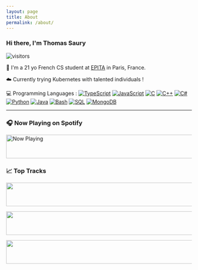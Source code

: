 ```yaml
---
layout: page
title: About
permalink: /about/
---
```


### Hi there, I'm Thomas Saury

![visitors](https://visitor-badge.glitch.me/badge?page_id=thomas141100.thomas141100)

👋 I'm a 21 yo French CS student at [EPITA](https://www.epita.fr/) in Paris, France.

☁️ Currently trying Kubernetes with talented individuals !

💻 Programming Languages :
[![TypeScript](https://img.shields.io/badge/TypeScript-007ACC?style=flat&logo=typescript&logoColor=white)](#)
[![JavaScript](https://img.shields.io/badge/JavaScript-F7DF1E?style=flat&logo=javascript&logoColor=black)](#)
[![C](https://img.shields.io/badge/C-2570ae.svg?style=flat&logo=c&logoColor=white)](#)
[![C++](https://img.shields.io/badge/C%2b%2b-659bd3.svg?style=flat&logo=c%2B%2B&logoColor=white)](#)
[![C#](https://img.shields.io/badge/C%23-1e9e25.svg?style=flat&logo=c%20sharp&logoColor=white)](#)
[![Python](https://img.shields.io/badge/Python-3b78a7.svg?style=flat&logo=python&logoColor=white)](#)
[![Java](https://img.shields.io/badge/Java-ED8B00?style=flat&logo=java&logoColor=white)](#)
[![Bash](https://img.shields.io/badge/Bash-4ab056?style=flat&logo=gnu%20bash&logoColor=white)](#)
[![SQL](https://img.shields.io/badge/SQL-eeeeee.svg?style=flat&logo=mysql&logoColor=black)](#)
[![MongoDB](https://img.shields.io/badge/MongoDB-4EA94B?style=flat&logo=mongodb&logoColor=white)](#)

---

### 🎧 Now Playing on Spotify

<a href="https://status.thelegend27.fr/now-playing?open">
    <img src="https://status.thelegend27.fr/now-playing" width="540" height="64" alt="Now Playing">
</a>

### 📈 Top Tracks

<a href="https://status.thelegend27.fr/top-tracks?i=1&open"><img src="https://status.thelegend27.fr/top-tracks?i=1" width="540" height="64"></a>

<a href="https://status.thelegend27.fr/top-tracks?i=2&open"><img src="https://status.thelegend27.fr/top-tracks?i=2" width="540" height="64"></a>

<a href="https://status.thelegend27.fr/top-tracks?i=3&open"><img src="https://status.thelegend27.fr/top-tracks?i=3" width="540" height="64"></a>
